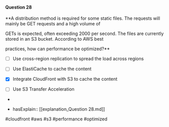 #### Question  28


**A distribution method is required for some static files. The requests will mainly be GET requests and a high volume of

GETs is expected, often exceeding 2000 per second. The files are currently stored in an S3 bucket. According to AWS best

practices, how can performance be optimized?**


- [ ] Use cross-region replication to spread the load across regions


- [ ] Use ElastiCache to cache the content


- [x] Integrate CloudFront with S3 to cache the content


- [ ] Use S3 Transfer Acceleration


*

- hasExplain:: [[explanation_Question  28.md]]

#cloudfront #aws #s3 #performance #optimized 